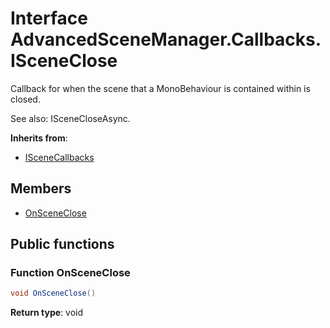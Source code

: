 <a id="Callbacks.ISceneClose"></a>
# Interface AdvancedSceneManager.Callbacks.ISceneClose






Callback for when the scene that a MonoBehaviour is contained within is closed.

See also: ISceneCloseAsync.

**Inherits from**:

* [ISceneCallbacks](Callbacks.ISceneCallbacks.md#Callbacks.ISceneCallbacks)

## Members

* [OnSceneClose](Callbacks.ISceneClose.md#Callbacks.ISceneClose_1a9cad7f48ad43e84fb7c23f76b29f1298)

## Public functions

<a id="Callbacks.ISceneClose_1a9cad7f48ad43e84fb7c23f76b29f1298"></a>
### Function OnSceneClose



```csharp
void OnSceneClose()
```







**Return type**: void






[static]: https://img.shields.io/badge/-static-lightgrey (static)



